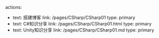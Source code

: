 
actions:
- text: 搭建博客
  link: /pages/CSharp/CSharp01
  type: primary
- text: C#知识分享
  link: /pages/CSharp/CSharp01.html
  type: primary
- text: Unity知识分享
  link: /pages/CSharp/CSharp01.md
  type: primary
